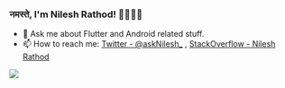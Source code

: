 ### नमस्ते, I'm Nilesh Rathod! 🙏🏻🤝🏻

- 💬 Ask me about Flutter and Android related stuff.
- 📫 How to reach me: [Twitter - @askNilesh_](https://twitter.com/askNilesh_) , [StackOverflow - Nilesh Rathod](https://stackoverflow.com/users/7666442/nilesh-rathod?tab=profile)


<img src="https://github-readme-stats.vercel.app/api?username=askNilesh&&show_icons=true&title_color=ffffff&icon_color=bb2acf&text_color=daf7dc&bg_color=191919">

